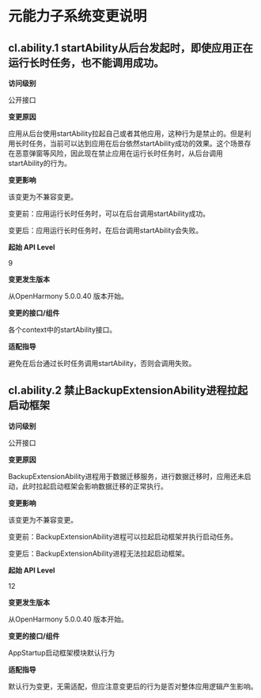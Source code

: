 # 元能力子系统变更说明

## cl.ability.1 startAbility从后台发起时，即使应用正在运行长时任务，也不能调用成功。

**访问级别**

公开接口

**变更原因**

应用从后台使用startAbility拉起自己或者其他应用，这种行为是禁止的。但是利用长时任务，当前可以达到应用在后台依然startAbility成功的效果。这个场景存在恶意弹窗等风险，因此现在禁止应用在运行长时任务时，从后台调用startAbility的行为。

**变更影响**

该变更为不兼容变更。

变更前：应用运行长时任务时，可以在后台调用startAbility成功。

变更后：应用运行长时任务时，在后台调用startAbility会失败。

**起始 API Level**

9

**变更发生版本**

从OpenHarmony 5.0.0.40 版本开始。

**变更的接口/组件**

各个context中的startAbility接口。

**适配指导**

避免在后台通过长时任务调用startAbility，否则会调用失败。

## cl.ability.2 禁止BackupExtensionAbility进程拉起启动框架

**访问级别**

公开接口

**变更原因**

BackupExtensionAbility进程用于数据迁移服务，进行数据迁移时，应用还未启动，此时拉起启动框架会影响数据迁移的正常执行。

**变更影响**

该变更为不兼容变更。

变更前：BackupExtensionAbility进程可以拉起启动框架并执行启动任务。

变更后：BackupExtensionAbility进程无法拉起启动框架。

**起始 API Level**

12

**变更发生版本**

从OpenHarmony 5.0.0.40 版本开始。

**变更的接口/组件**

AppStartup启动框架模块默认行为

**适配指导**

默认行为变更，无需适配，但应注意变更后的行为是否对整体应用逻辑产生影响。
